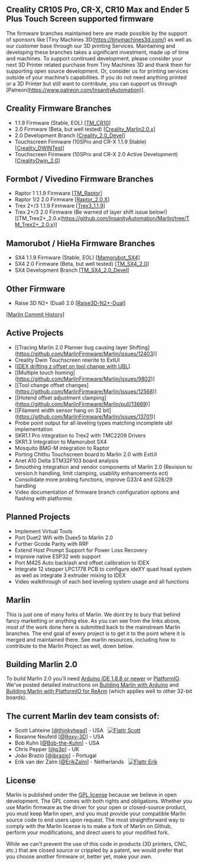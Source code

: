 ﻿## Creality CR10S Pro, CR-X, CR10 Max and Ender 5 Plus Touch Screen supported firmware

The firmware branches maintained here are made possible by the support of sponsors like [Tiny Machines 3D(https://tinymachines3d.com/) as well as our customer base through our 3D printing Services. Maintaining and developing these branches takes a significant investment, made up of time and machines. To support continued development, please consider your next 3D Printer related purchase from Tiny Machines 3D and thank them for supporting open source development. Or, consider us for printing services outside of your machine’s capabilities. If you do not need anything printed or a 3D Printer but still want to contribute, you can support us through [Patreon(https://www.patreon.com/InsanityAutomation)].


## Creality Firmware Branches
  - 1.1.9 Firmware (Stable, EOL) [[TM_CR10](https://github.com/InsanityAutomation/Marlin/tree/TM_CR10)]
  - 2.0 Firmware (Beta, but well tested) [[Creality_Marlin2.0.x](https://github.com/InsanityAutomation/Marlin/tree/Creality_Marlin2.0.x)]
  - 2.0 Development Branch [[Creality_2.0_Devel](https://github.com/InsanityAutomation/Marlin/tree/Creality_2.0_Devel)]
  - Touchscreen Firmware (10SPro and CR-X 1.1.9 Stable) [[Creality_DWINTest](https://github.com/InsanityAutomation/Marlin/tree/Creality_DWINTest)]
  - Touchscreen Firmware (10SPro and CR-X 2.0 Active Development) [[CrealityDwin_2.0](https://github.com/InsanityAutomation/Marlin/tree/CrealityDwin_2.0)]
## Formbot / Vivedino Firmware Branches
  - Raptor 1 1.1.9 Firmware [[TM_Raptor](https://github.com/InsanityAutomation/Marlin/tree/TM_Raptor)]
  - Raptor 1/2 2.0 Firmware [[Raptor_2.0.X](https://github.com/InsanityAutomation/Marlin/tree/Raptor_2.0.X)]
  - Trex 2+/3 1.1.9 Firmware [[Trex3_1.1.9](https://github.com/InsanityAutomation/Marlin/tree/Trex3_1.1.9)]
  - Trex 2+/3 2.0 Firmware (Be warned of layer shift issue below!) [[TM_Trex2+_2.0.x(https://github.com/InsanityAutomation/Marlin/tree/TM_Trex2+_2.0.x)]
## Mamorubot / HieHa Firmware Branches
  - SX4 1.1.9 Firmware (Stable, EOL) [[Mamorubot_SX4]( https://github.com/InsanityAutomation/Marlin/tree/Mamorubot_SX4)]
  - SX4 2.0 Firmware (Beta, but well tested) [[TM_SX4_2.0](https://github.com/InsanityAutomation/Marlin/tree/TM_SX4_2.0)]
  - SX4 Development Branch [[TM_SX4_2.0_Devel](https://github.com/InsanityAutomation/Marlin/tree/TM_SX4_2.0_Devel)]
## Other Firmware
  - Raise 3D N2+ (Dual) 2.0 [[Raise3D-N2+-Dual](https://github.com/InsanityAutomation/Marlin/tree/Raise3D-N2+-Dual)]

[[Marlin Commit History](https://github.com/MarlinFirmware/Marlin/pulls?q=is%3Apr+is%3Aclosed+author%3AInsanityAutomation)]

## Active Projects
  - [[Tracing Marlin 2.0 Planner bug causing layer Shifting] (https://github.com/MarlinFirmware/Marlin/issues/12403)]
  - Creality Dwin Touchscreen rewrite to ExtUI
  - [[IDEX drifting z offset on tool change with UBL]( https://github.com/MarlinFirmware/Marlin/issues/13817)]
  - [[Multiple touch homing] (https://github.com/MarlinFirmware/Marlin/issues/9802)]
  - [[Tool change offset changes] (https://github.com/MarlinFirmware/Marlin/issues/12568)]
  - [[Hotend offset adjustment clamping] (https://github.com/MarlinFirmware/Marlin/pull/13669)]
  - [[Filament width sensor hang on 32 bit] (https://github.com/MarlinFirmware/Marlin/issues/13701)]
  - Probe point output for all leveling types matching incomplete ubl implementation
  - SKR1.1 Pro integration to Trex2 with TMC2209 Drivers
  - SKR1.3 Integration to Mamorubot SX4
  - Mosquito BMG-M integration to Raptor
  - Porting Chithu Touchscreen board to Marlin 2.0 with ExtUI
  - Anet A10 Delta STM32F103 board analysis
  - Smoothing integration and vendor components of Marlin 2.0 (Revision to version.h handling, limit clamping, usability enhancements ect)
  - Consolidate more probing functions, improve G33/4 and G28/29 handling
  - Video documentation of firmware branch configuration options and flashing with platformio
## Planned Projects
  - Implement Virtual Tools
  - Port Duet2 Wifi with Duex5 to Marlin 2.0
  - Further Gcode Parity with RRF
  - Extend Host Prompt Support for Power Loss Recovery
  - Improve native ESP32 web support
  - Port M425 Auto backlash and offset calibration to IDEX
  - Integrate 12 stepper LPC1778 PCB to configure ideXY quad head system as well as integrate 3 extruder mixing to IDEX
  - Video walkthrough of each bed leveling system usage and all functions

## Marlin
This is just one of many forks of Marlin. We dont try to bury that behind fancy marketting or anything else. As you can see from the links above, most of the work done here is submitted back to the mainstream Marlin branches. The end goal of every project is to get it to the point where it is merged and maintained there. See marlin resources, including how to contribute to the Marlin Project as well, down below.

## Building Marlin 2.0

To build Marlin 2.0 you'll need [Arduino IDE 1.8.8 or newer](https://www.arduino.cc/en/main/software) or [PlatformIO](http://docs.platformio.org/en/latest/ide.html#platformio-ide). We've posted detailed instructions on [Building Marlin with Arduino](http://marlinfw.org/docs/basics/install_arduino.html) and [Building Marlin with PlatformIO for ReArm](http://marlinfw.org/docs/basics/install_rearm.html) (which applies well to other 32-bit boards).


## The current Marlin dev team consists of:

 - Scott Lahteine [[@thinkyhead](https://github.com/thinkyhead)] - USA &nbsp; [![Flattr Scott](http://api.flattr.com/button/flattr-badge-large.png)](https://flattr.com/submit/auto?user_id=thinkyhead&url=https://github.com/MarlinFirmware/Marlin&title=Marlin&language=&tags=github&category=software)
 - Roxanne Neufeld [[@Roxy-3D](https://github.com/Roxy-3D)] - USA
 - Bob Kuhn [[@Bob-the-Kuhn](https://github.com/Bob-the-Kuhn)] - USA
 - Chris Pepper [[@p3p](https://github.com/p3p)] - UK
 - João Brazio [[@jbrazio](https://github.com/jbrazio)] - Portugal
 - Erik van der Zalm [[@ErikZalm](https://github.com/ErikZalm)] - Netherlands &nbsp; [![Flattr Erik](http://api.flattr.com/button/flattr-badge-large.png)](https://flattr.com/submit/auto?user_id=ErikZalm&url=https://github.com/MarlinFirmware/Marlin&title=Marlin&language=&tags=github&category=software)

## License

Marlin is published under the [GPL license](/LICENSE) because we believe in open development. The GPL comes with both rights and obligations. Whether you use Marlin firmware as the driver for your open or closed-source product, you must keep Marlin open, and you must provide your compatible Marlin source code to end users upon request. The most straightforward way to comply with the Marlin license is to make a fork of Marlin on Github, perform your modifications, and direct users to your modified fork.

While we can't prevent the use of this code in products (3D printers, CNC, etc.) that are closed source or crippled by a patent, we would prefer that you choose another firmware or, better yet, make your own.
